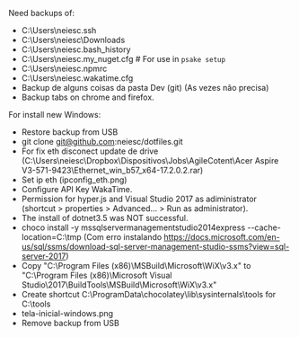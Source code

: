 ﻿Need backups of:

- C:\Users\neiesc\.ssh
- C:\Users\neiesc\Downloads
- C:\Users\neiesc\.bash_history
- C:\Users\neiesc\.my_nuget.cfg # For use in `psake setup`
- C:\Users\neiesc\.npmrc
- C:\Users\neiesc\.wakatime.cfg
- Backup de alguns coisas da pasta Dev (git) (As vezes não precisa)
- Backup tabs on chrome and firefox.

For install new Windows:

- Restore backup from USB
- git clone git@github.com:neiesc/dotfiles.git
- For fix eth disconect update de drive (C:\Users\neiesc\Dropbox\Dispositivos\Jobs\AgileCotent\Acer Aspire V3-571-9423\Ethernet_win_b57_x64-17.2.0.2.rar)
- Set ip eth (ipconfig_eth.png)
- Configure API Key WakaTime.
- Permission for hyper.js and Visual Studio 2017 as adiministrator (shortcut > properties > Advanced... > Run as administrator).
- The install of dotnet3.5 was NOT successful.
- choco install -y mssqlservermanagementstudio2014express --cache-location=C:\tmp (Com erro instalando https://docs.microsoft.com/en-us/sql/ssms/download-sql-server-management-studio-ssms?view=sql-server-2017)
- Copy "C:\Program Files (x86)\MSBuild\Microsoft\WiX\v3.x" to "C:\Program Files (x86)\Microsoft Visual Studio\2017\BuildTools\MSBuild\Microsoft\WiX\v3.x"
- Create shortcut C:\ProgramData\chocolatey\lib\sysinternals\tools for C:\tools
- tela-inicial-windows.png
- Remove backup from USB